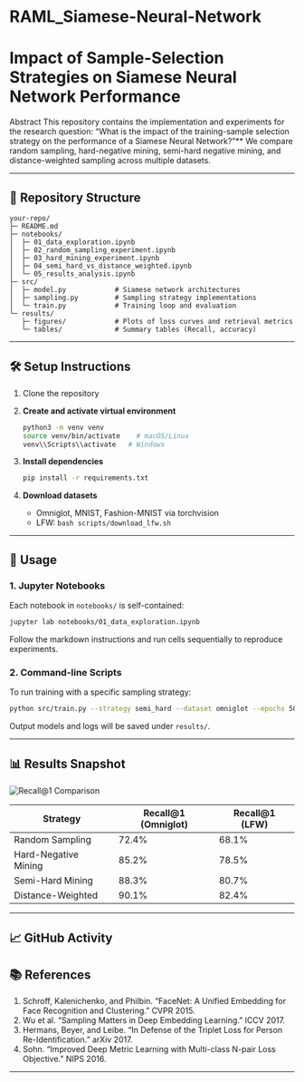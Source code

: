 # RAML_Siamese-Neural-Network
# Impact of Sample-Selection Strategies on Siamese Neural Network Performance

Abstract
This repository contains the implementation and experiments for the research question: “What is the impact of the training-sample selection strategy on the performance of a Siamese Neural Network?”** We compare random sampling, hard-negative mining, semi-hard negative mining, and distance-weighted sampling across multiple datasets.

---

## 📁 Repository Structure

```
your-repo/
├─ README.md
├─ notebooks/
│  ├─ 01_data_exploration.ipynb
│  ├─ 02_random_sampling_experiment.ipynb
│  ├─ 03_hard_mining_experiment.ipynb
│  ├─ 04_semi_hard_vs_distance_weighted.ipynb
│  └─ 05_results_analysis.ipynb
├─ src/
│  ├─ model.py            # Siamese network architectures
│  ├─ sampling.py         # Sampling strategy implementations
│  └─ train.py            # Training loop and evaluation
└─ results/
   ├─ figures/            # Plots of loss curves and retrieval metrics
   └─ tables/             # Summary tables (Recall, accuracy)
```

---

## 🛠️ Setup Instructions

1. Clone the repository
2. **Create and activate virtual environment**

   ```bash
   python3 -m venv venv
   source venv/bin/activate    # macOS/Linux
   venv\\Scripts\\activate   # Windows
   ```
3. **Install dependencies**

   ```bash
   pip install -r requirements.txt
   ```
4. **Download datasets**

   * Omniglot, MNIST, Fashion-MNIST via torchvision
   * LFW: `bash scripts/download_lfw.sh`

---

## 🚀 Usage

### 1. Jupyter Notebooks

Each notebook in `notebooks/` is self-contained:

```bash
jupyter lab notebooks/01_data_exploration.ipynb
```

Follow the markdown instructions and run cells sequentially to reproduce experiments.

### 2. Command-line Scripts

To run training with a specific sampling strategy:

```bash
python src/train.py --strategy semi_hard --dataset omniglot --epochs 50
```

Output models and logs will be saved under `results/`.

---

## 📊 Results Snapshot

![Recall@1 Comparison](results/figures/recall1_comparison.png)

| Strategy             | Recall\@1 (Omniglot) | Recall\@1 (LFW) |
| -------------------- | -------------------- | --------------- |
| Random Sampling      | 72.4%                | 68.1%           |
| Hard-Negative Mining | 85.2%                | 78.5%           |
| Semi-Hard Mining     | 88.3%                | 80.7%           |
| Distance-Weighted    | 90.1%                | 82.4%           |

---

## 📈 GitHub Activity


## 📚 References

1. Schroff, Kalenichenko, and Philbin. “FaceNet: A Unified Embedding for Face Recognition and Clustering.” CVPR 2015.
2. Wu et al. “Sampling Matters in Deep Embedding Learning.” ICCV 2017.
3. Hermans, Beyer, and Leibe. “In Defense of the Triplet Loss for Person Re-Identification.” arXiv 2017.
4. Sohn. “Improved Deep Metric Learning with Multi-class N-pair Loss Objective.” NIPS 2016.

---

